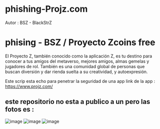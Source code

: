 # phishing-Projz.com
Autor : BSZ - BlackStrZ

# phising - BSZ / Proyecto Zcoins free

El Proyecto Z, también conocido como la aplicación Z, es tu destino para conocer a tus amigos del metaverso, mejores amigos, almas gemelas y jugadores de rol. También es una comunidad global de personas que buscan diversión y dar rienda suelta a su creatividad, y autoexpresión.

Este scrip esta echo para penetrar la seguridad de una app link de la app : https://www.projz.com/

## este repositorio no esta a publico a un pero las fotos es :
![image](https://github.com/AvastrOficial/phishing-Projz.com/assets/91764815/a3b1df74-5c5e-449f-be54-4be86e19b619)
![image](https://github.com/AvastrOficial/phishing-Projz.com/assets/91764815/b0bf2804-00e8-41eb-977e-122eac3325df)
![image](https://github.com/AvastrOficial/phishing-Projz.com/assets/91764815/a9d42767-c1ac-49ab-a630-a26cbc872d22)
